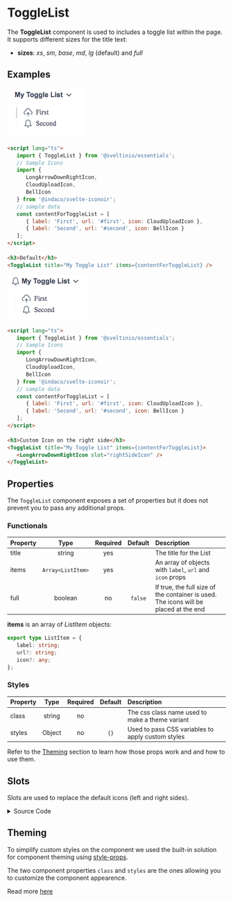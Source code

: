 # ToggleList

The **ToggleList** component is used to includes a toggle list within the page. It supports different sizes for the title text:

- **sizes**: _xs_, _sm_, _base_, _md_, _lg_ (default) and _full_

## Examples

<img src="./assets/images/default.png" alt="ToggleList - Default Styles" />

```html
<script lang="ts">
   import { ToggleList } from '@sveltinio/essentials';
   // Sample Icons
   import {
      LongArrowDownRightIcon,
      CloudUploadIcon,
      BellIcon
   } from '@indaco/svelte-iconoir';
   // sample data
   const contentForToggleList = [
      { label: 'First', url: '#first', icon: CloudUploadIcon },
      { label: 'Second', url: '#second', icon: BellIcon }
   ];
</script>

<h3>Default</h3>
<ToggleList title="My Toggle List" items={contentForToggleList} />

```

<img src="./assets/images/left-side-icon.png" alt="ToggleList - Left Side Icon" />

```html
<script lang="ts">
   import { ToggleList } from '@sveltinio/essentials';
   // Sample Icons
   import {
      LongArrowDownRightIcon,
      CloudUploadIcon,
      BellIcon
   } from '@indaco/svelte-iconoir';
   // sample data
   const contentForToggleList = [
      { label: 'First', url: '#first', icon: CloudUploadIcon },
      { label: 'Second', url: '#second', icon: BellIcon }
   ];
</script>

<h3>Custom Icon on the right side</h3>
<ToggleList title="My Toggle List" items={contentForToggleList}>
   <LongArrowDownRightIcon slot="rightSideIcon" />
</ToggleList>
```

## Properties

The `ToggleList` component exposes a set of properties but it does not prevent you to pass any additional props.

### Functionals

| Property  |  Type            | Required | Default | Description                                                                          |
| :-------- | :--------------: | :------: | :-----: | :----------------------------------------------------------------------------------- |
| title     | string           | yes      |         | The title for the List                                                               |
| items     | `Array<ListItem>`| yes      |         | An array of objects with `label`, `url` and `icon` props                             |
| full      | boolean          | no       | `false` | If true, the full size of the container is used. The icons will be placed at the end |

**items** is an array of _ListItem_ objects:

```typescript
export type ListItem = {
   label: string;
   url?: string;
   icon?: any;
};
```

### Styles

| Property |  Type   | Required |   Default   | Description                                       |
| :------- | :-----: | :------: | :---------: | :------------------------------------------------ |
| class    | string  |    no    |             | The css class name used to make a theme variant   |
| styles   | Object  |    no    |     `{}`    | Used to pass CSS variables to apply custom styles |

Refer to the [Theming](#theming) section to learn how those props work and and how to use them.

## Slots

Slots are used to replace the default icons (left and right sides).

<details><summary>Source Code</summary>

```html
<script lang="ts">
   import { ToggleList } from '@sveltinio/essentials';
   // Sample Icons
   import {
      LongArrowDownRightIcon,
      CloudUploadIcon,
      BellIcon
   } from '@indaco/svelte-iconoir';
   // sample data
   const contentForToggleList = [
      { label: 'First', url: '#first', icon: CloudUploadIcon },
      { label: 'Second', url: '#second', icon: BellIcon }
   ];
</script>

<h3>Left Side icon</h3>
<ToggleList title="My Toggle List" items={contentForToggleList}>
   <BellIcon size="18" slot="leftSideIcon" />
</ToggleList>

<h3>Custom Icons</h3>
<ToggleList title="My Toggle List" items={contentForToggleList}>
   <LongArrowDownRightIcon slot="rightSideIcon" />
</ToggleList>
```

</details>

## Theming

To simplify custom styles on the component we used the built-in solution for component theming using [style-props].

The two component properties `class` and `styles` are the ones allowing you to customize the component appearence.

Read more [here](./THEMING.md)

<!-- Resources -->
[style-props]: https://svelte.dev/docs#template-syntax-component-directives---style-props
